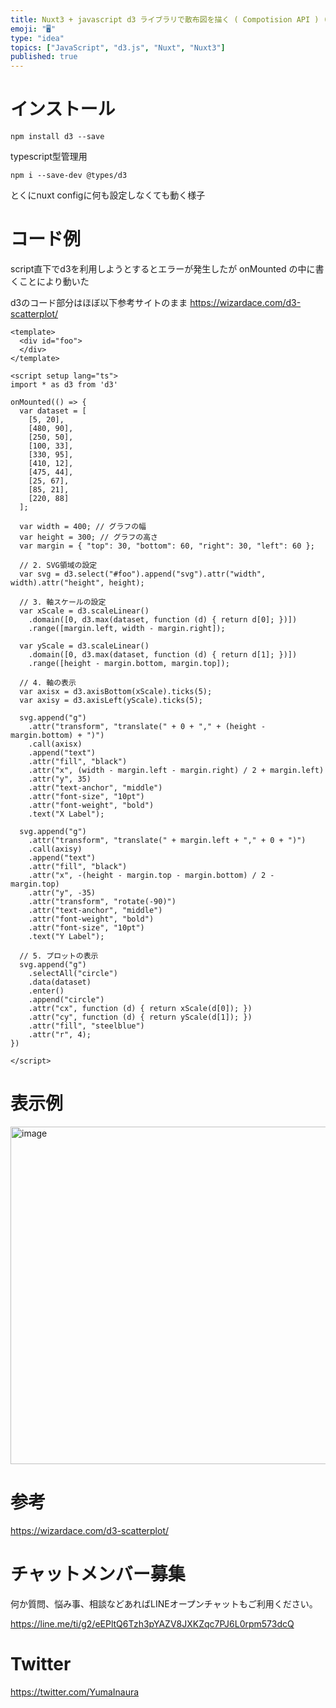 ```yaml
---
title: Nuxt3 + javascript d3 ライブラリで散布図を描く ( Compotision API ) ( script setup 
emoji: "🖥"
type: "idea"
topics: ["JavaScript", "d3.js", "Nuxt", "Nuxt3"]
published: true
---
```


# インストール

```
npm install d3 --save
```

typescript型管理用

```
npm i --save-dev @types/d3
```

とくにnuxt configに何も設定しなくても動く様子

# コード例


script直下でd3を利用しようとするとエラーが発生したが onMounted の中に書くことにより動いた

d3のコード部分はほぼ以下参考サイトのまま
https://wizardace.com/d3-scatterplot/

```vue
<template>
  <div id="foo">
  </div>
</template>

<script setup lang="ts">
import * as d3 from 'd3'

onMounted(() => {
  var dataset = [
    [5, 20],
    [480, 90],
    [250, 50],
    [100, 33],
    [330, 95],
    [410, 12],
    [475, 44],
    [25, 67],
    [85, 21],
    [220, 88]
  ];

  var width = 400; // グラフの幅
  var height = 300; // グラフの高さ
  var margin = { "top": 30, "bottom": 60, "right": 30, "left": 60 };

  // 2. SVG領域の設定
  var svg = d3.select("#foo").append("svg").attr("width", width).attr("height", height);

  // 3. 軸スケールの設定
  var xScale = d3.scaleLinear()
    .domain([0, d3.max(dataset, function (d) { return d[0]; })])
    .range([margin.left, width - margin.right]);

  var yScale = d3.scaleLinear()
    .domain([0, d3.max(dataset, function (d) { return d[1]; })])
    .range([height - margin.bottom, margin.top]);

  // 4. 軸の表示
  var axisx = d3.axisBottom(xScale).ticks(5);
  var axisy = d3.axisLeft(yScale).ticks(5);

  svg.append("g")
    .attr("transform", "translate(" + 0 + "," + (height - margin.bottom) + ")")
    .call(axisx)
    .append("text")
    .attr("fill", "black")
    .attr("x", (width - margin.left - margin.right) / 2 + margin.left)
    .attr("y", 35)
    .attr("text-anchor", "middle")
    .attr("font-size", "10pt")
    .attr("font-weight", "bold")
    .text("X Label");

  svg.append("g")
    .attr("transform", "translate(" + margin.left + "," + 0 + ")")
    .call(axisy)
    .append("text")
    .attr("fill", "black")
    .attr("x", -(height - margin.top - margin.bottom) / 2 - margin.top)
    .attr("y", -35)
    .attr("transform", "rotate(-90)")
    .attr("text-anchor", "middle")
    .attr("font-weight", "bold")
    .attr("font-size", "10pt")
    .text("Y Label");

  // 5. プロットの表示
  svg.append("g")
    .selectAll("circle")
    .data(dataset)
    .enter()
    .append("circle")
    .attr("cx", function (d) { return xScale(d[0]); })
    .attr("cy", function (d) { return yScale(d[1]); })
    .attr("fill", "steelblue")
    .attr("r", 4);
})

</script>
```

# 表示例

<img width="540" alt="image" src="https://user-images.githubusercontent.com/13635059/220295376-2a844285-6340-43d2-b945-d9ce1d25b15c.png">

# 参考

https://wizardace.com/d3-scatterplot/


# チャットメンバー募集


何か質問、悩み事、相談などあればLINEオープンチャットもご利用ください。

https://line.me/ti/g2/eEPltQ6Tzh3pYAZV8JXKZqc7PJ6L0rpm573dcQ


# Twitter

https://twitter.com/YumaInaura

